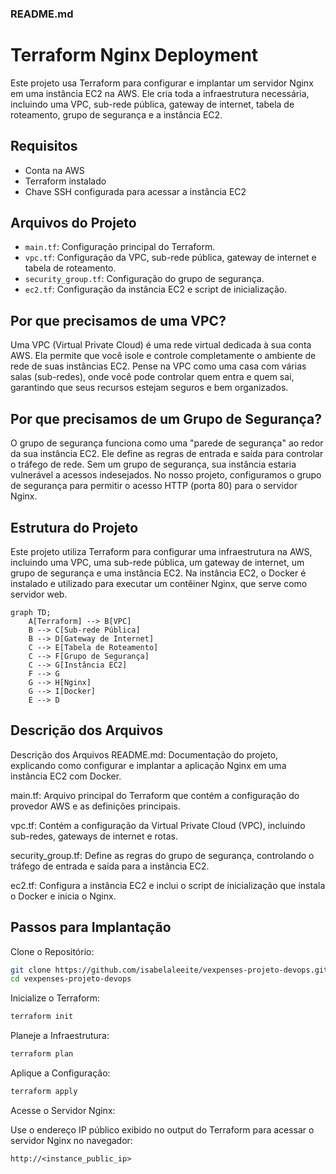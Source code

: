 ### README.md

# Terraform Nginx Deployment

Este projeto usa Terraform para configurar e implantar um servidor Nginx em uma instância EC2 na AWS. Ele cria toda a infraestrutura necessária, incluindo uma VPC, sub-rede pública, gateway de internet, tabela de roteamento, grupo de segurança e a instância EC2.

## Requisitos

- Conta na AWS
- Terraform instalado
- Chave SSH configurada para acessar a instância EC2

## Arquivos do Projeto

- `main.tf`: Configuração principal do Terraform.
- `vpc.tf`: Configuração da VPC, sub-rede pública, gateway de internet e tabela de roteamento.
- `security_group.tf`: Configuração do grupo de segurança.
- `ec2.tf`: Configuração da instância EC2 e script de inicialização.

## Por que precisamos de uma VPC?

Uma VPC (Virtual Private Cloud) é uma rede virtual dedicada à sua conta AWS. Ela permite que você isole e controle completamente o ambiente de rede de suas instâncias EC2. Pense na VPC como uma casa com várias salas (sub-redes), onde você pode controlar quem entra e quem sai, garantindo que seus recursos estejam seguros e bem organizados.

## Por que precisamos de um Grupo de Segurança?

O grupo de segurança funciona como uma "parede de segurança" ao redor da sua instância EC2. Ele define as regras de entrada e saída para controlar o tráfego de rede. Sem um grupo de segurança, sua instância estaria vulnerável a acessos indesejados. No nosso projeto, configuramos o grupo de segurança para permitir o acesso HTTP (porta 80) para o servidor Nginx.

## Estrutura do Projeto

Este projeto utiliza Terraform para configurar uma infraestrutura na AWS, incluindo uma VPC, uma sub-rede pública, um gateway de internet, um grupo de segurança e uma instância EC2. Na instância EC2, o Docker é instalado e utilizado para executar um contêiner Nginx, que serve como servidor web.

```mermaid
graph TD;
    A[Terraform] --> B[VPC]
    B --> C[Sub-rede Pública]
    B --> D[Gateway de Internet]
    C --> E[Tabela de Roteamento]
    C --> F[Grupo de Segurança]
    C --> G[Instância EC2]
    F --> G
    G --> H[Nginx]
    G --> I[Docker]
    E --> D
```



## Descrição dos Arquivos

Descrição dos Arquivos
README.md: Documentação do projeto, explicando como configurar e implantar a aplicação Nginx em uma instância EC2 com Docker.

main.tf: Arquivo principal do Terraform que contém a configuração do provedor AWS e as definições principais.

vpc.tf: Contém a configuração da Virtual Private Cloud (VPC), incluindo sub-redes, gateways de internet e rotas.

security_group.tf: Define as regras do grupo de segurança, controlando o tráfego de entrada e saída para a instância EC2.

ec2.tf: Configura a instância EC2 e inclui o script de inicialização que instala o Docker e inicia o Nginx.

## Passos para Implantação

Clone o Repositório:

```sh
git clone https://github.com/isabelaleeite/vexpenses-projeto-devops.git
cd vexpenses-projeto-devops
```

Inicialize o Terraform:

```sh
terraform init
```

Planeje a Infraestrutura:

```sh
terraform plan
```

Aplique a Configuração:

```sh
terraform apply
```

Acesse o Servidor Nginx:

Use o endereço IP público exibido no output do Terraform para acessar o servidor Nginx no navegador:

```arduino
http://<instance_public_ip>
```
